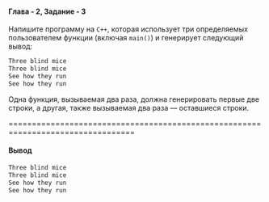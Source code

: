 #### Глава - 2, Задание - 3 ####

Напишите программу на ```C++```, которая использует три определяемых  
пользователем функции (включая ```main()```) и генерирует следующий вывод:

```objectivec
Three blind mice
Three blind mice
See how they run
See how they run
```
Одна функция, вызываемая два раза, должна генерировать первые две строки, 
а другая, также вызываемая два раза — оставшиеся строки. 

=================================================================================
#### Вывод ####
```objectivec
Three blind mice
Three blind mice
See how they run
See how they run
```
